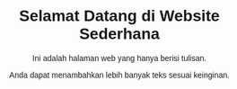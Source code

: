 <!DOCTYPE html>
<html lang="id">
<head>
    <meta charset="UTF-8">
    <meta name="viewport" content="width=device-width, initial-scale=1.0">
    <title>phising</title>
    <style>
        body {
            font-family: Arial, sans-serif;
            text-align: center;
            margin: 50px;
        }
    </style>
</head>
<body>
    <h1>Selamat Datang di Website Sederhana</h1>
    <p>Ini adalah halaman web yang hanya berisi tulisan.</p>
    <p>Anda dapat menambahkan lebih banyak teks sesuai keinginan.</p>
</body>
</html>
